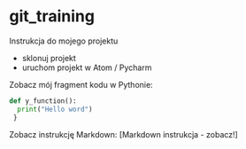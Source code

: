 # git_training

Instrukcja do mojego projektu

* sklonuj projekt
* uruchom projekt w Atom / Pycharm 

Zobacz mój fragment kodu w Pythonie:
```python
def y_function():
  print("Hello word")
 }
 ```
 
 Zobacz instrukcję Markdown:
[Markdown instrukcja - zobacz!] 


